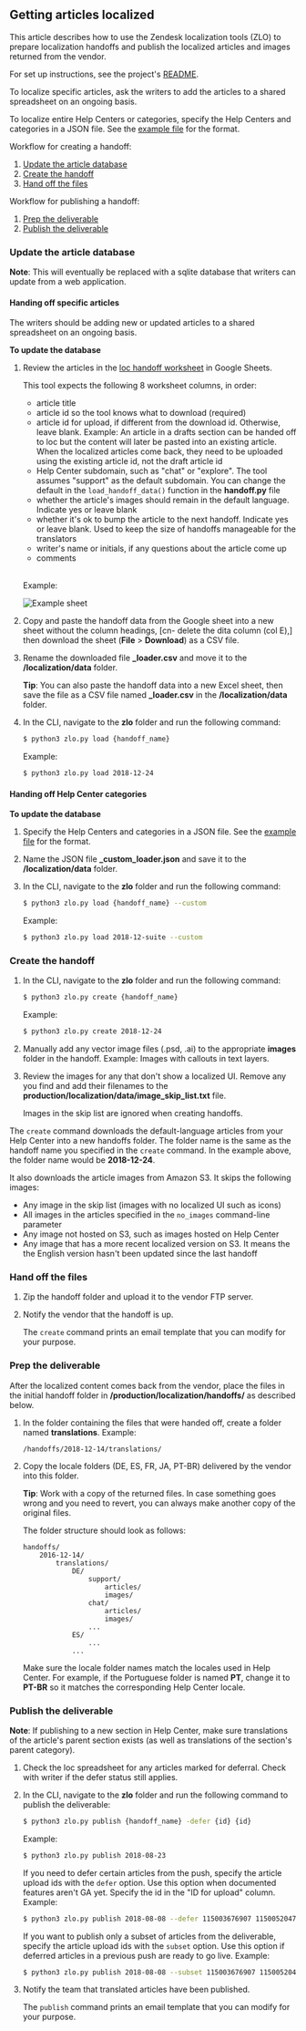 ## Getting articles localized

This article describes how to use the Zendesk localization tools (ZLO) to prepare localization handoffs and publish the localized articles and images returned from the vendor.

For set up instructions, see the project's [README](https://github.com/chucknado/zlo/blob/master/README.md).

To localize specific articles, ask the writers to add the articles to a shared spreadsheet on an ongoing basis.

To localize entire Help Centers or categories, specify the Help Centers and categories in a JSON file. See the [example file](https://github.com/chucknado/zlo/blob/master/docs/_custom_loader.json) for the format.

Workflow for creating a handoff:

1. [Update the article database](#update_db)
2. [Create the handoff](#create_handoff)
3. [Hand off the files](#handoff_files)

Workflow for publishing a handoff:

1. [Prep the deliverable](#prep_loc_content)
2. [Publish the deliverable](#publish)

<!--
title: Getting articles localized
url: https://github.com/chucknado/zlo/blob/master/docs/localizing_articles.md
source: repo/zlo/docs/localizing_articles.md
-->


<h3 id="update_db">Update the article database</h3>

**Note**: This will eventually be replaced with a sqlite database that writers can update from a web application.

<h4 id="">Handing off specific articles</h4>

The writers should be adding new or updated articles to a shared spreadsheet on an ongoing basis.

**To update the database**

1. Review the articles in the [loc handoff worksheet](https://docs.google.com/spreadsheets/d/1jldaCDT5iYrUdmzAT1jWwFbYOwGECVVcwK9agHJeGE8/edit#gid=0) in Google Sheets.

	This tool expects the following 8 worksheet columns, in order:
	- article title
	- article id so the tool knows what to download (required)
	- article id for upload, if different from the download id. Otherwise, leave blank. Example: An article in a drafts section can be handed off to loc but the content will later be pasted into an existing article. When the localized articles come back, they need to be uploaded using the existing article id, not the draft article id 
	- Help Center subdomain, such as "chat" or "explore". The tool assumes "support" as the default subdomain. You can change the default in the `load_handoff_data()` function in the **handoff.py** file
	- whether the article's images should remain in the default language. Indicate yes or leave blank
	- whether it's ok to bump the article to the next handoff. Indicate yes or leave blank. Used to keep the size of handoffs manageable for the translators
	- writer's name or initials, if any questions about the article come up
	- comments 
	
	</br>Example:
	
	![Example sheet](https://github.com/chucknado/zlo/blob/master/docs/loc_handoffs_sheet_example.png)

2. Copy and paste the handoff data from the Google sheet into a new sheet without the column headings, [cn- delete the dita column (col E),] then download the sheet (**File** > **Download**) as a CSV file.

3. Rename the downloaded file **_loader.csv** and move it to the **/localization/data** folder.

    **Tip**: You can also paste the handoff data into a new Excel sheet, then save the file as a CSV file named **_loader.csv** in the **/localization/data** folder.


4. In the CLI, navigate to the **zlo** folder and run the following command:

	```bash
	$ python3 zlo.py load {handoff_name}
	```

	Example:

	```bash
	$ python3 zlo.py load 2018-12-24
	```

<h4 id="">Handing off Help Center categories</h4>

**To update the database**

1. Specify the Help Centers and categories in a JSON file. See the [example file](https://github.com/chucknado/zlo/blob/master/docs/_custom_loader.json) for the format.

2. Name the JSON file **_custom_loader.json** and save it to the **/localization/data** folder.

3. In the CLI, navigate to the **zlo** folder and run the following command:

	```bash
	$ python3 zlo.py load {handoff_name} --custom
	```

	Example:

	```bash
	$ python3 zlo.py load 2018-12-suite --custom
	```


<h3 id="create_handoff">Create the handoff</h3>

1. In the CLI, navigate to the **zlo** folder and run the following command:

	```bash
	$ python3 zlo.py create {handoff_name}
	```

	Example:

	```bash
	$ python3 zlo.py create 2018-12-24
	```

2. Manually add any vector image files (.psd, .ai) to the appropriate **images** folder in the handoff. Example: Images with callouts in text layers.

3. Review the images for any that don't show a localized UI. Remove any you find and add their filenames to the **production/localization/data/image\_skip\_list.txt** file.

	Images in the skip list are ignored when creating handoffs.

The `create` command downloads the default-language articles from your Help Center into a new handoffs folder. The folder name is the same as the handoff name you specified in the `create` command. In the example above, the folder name would be **2018-12-24**.

It also downloads the article images from Amazon S3. It skips the following images:

- Any image in the skip list (images with no localized UI such as icons)
- All images in the articles specified in the `no_images` command-line parameter
- Any image not hosted on S3, such as images hosted on Help Center
- Any image that has a more recent localized version on S3. It means the the English version hasn't been updated since the last handoff


<h3 id="handoff_files">Hand off the files</h3>

1. Zip the handoff folder and upload it to the vendor FTP server.

2. Notify the vendor that the handoff is up.

	The `create` command prints an email template that you can modify for your purpose.



<h3 id="prep_deliverable">Prep the deliverable</h3>

After the localized content comes back from the vendor, place the files in the initial handoff folder in **/production/localization/handoffs/** as described below. 

1. In the folder containing the files that were handed off, create a folder named **translations**. Example:

	`/handoffs/2018-12-14/translations/`

2. Copy the locale folders (DE, ES, FR, JA, PT-BR) delivered by the vendor into this folder.

	**Tip**: Work with a copy of the returned files. In case something goes wrong and you need to revert, you can always make another copy of the original files.

	The folder structure should look as follows:

	```
	handoffs/
		2016-12-14/
			translations/
				DE/
					support/
					    articles/
					    images/
					chat/
					    articles/
					    images/
					...
				ES/
					...
				...
	```

	Make sure the locale folder names match the locales used in Help Center. For example, if the Portuguese folder is named **PT**, change it to **PT-BR** so it matches the corresponding Help Center locale.


<h3 id="publish">Publish the deliverable</h3>

**Note**: If publishing to a new section in Help Center, make sure translations of the article's parent section exists (as well as translations of the section's parent category).

1. Check the loc spreadsheet for any articles marked for deferral. Check with writer if the defer status still applies.

2. In the CLI, navigate to the **zlo** folder and run the following command to publish the deliverable:

	```bash
	$ python3 zlo.py publish {handoff_name} -defer {id} {id}
	```
	
	Example:

	```bash
	$ python3 zlo.py publish 2018-08-23
	```
	
	If you need to defer certain articles from the push, specify the article upload ids with the `defer` option. Use this option when documented features aren't GA yet. Specify the id in the "ID for upload" column. Example:
	
	```bash
	$ python3 zlo.py publish 2018-08-08 --defer 115003676907 115005204787
	```

	If you want to publish only a subset of articles from the deliverable, specify the article upload ids with the `subset` option. Use this option if deferred articles in a previous push are ready to go live. Example:
	
	```bash
	$ python3 zlo.py publish 2018-08-08 --subset 115003676907 115005204787
	```

2. Notify the team that translated articles have been published.

	The `publish` command prints an email template that you can modify for your purpose.




